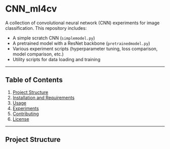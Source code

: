 # CNN_ml4cv

A collection of convolutional neural network (CNN) experiments for image classification. This repository includes:
- A simple scratch CNN (`simplemodel.py`)
- A pretrained model with a ResNet backbone (`pretrainedmodel.py`)
- Various experiment scripts (hyperparameter tuning, loss comparison, model comparison, etc.)
- Utility scripts for data loading and training

---

## Table of Contents
1. [Project Structure](#project-structure)
2. [Installation and Requirements](#installation-and-requirements)
3. [Usage](#usage)
4. [Experiments](#experiments)
5. [Contributing](#contributing)
6. [License](#license)

---

## Project Structure

